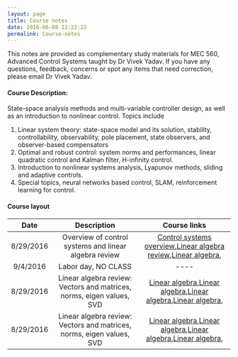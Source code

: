 ```yaml
---
layout: page
title: Course notes
date: 2016-06-08 22:22:22
permalink: Course-notes
---
```


This notes are provided as complementary study materials for MEC 560, Advanced Control Systems taught by Dr Vivek Yadav. If you have any questions, feedback, concerns or spot any items that need correction, please email Dr Vivek Yadav.

#### Course Description: 
State-space analysis methods and multi-variable controller design, as well as an introduction to nonlinear control. Topics include

1. Linear system theory: state-space model and its solution, stability, controllability, observability, pole placement, state observers, and observer-based compensators
2. Optimal and robust control: system norms and performances, linear quadratic control and Kalman filter, H-infinity control.
3. Introduction to nonlinear systems analysis, Lyapunov methods, sliding and adaptive controls.
4. Special topics, neural networks based control, SLAM, reinforcement learning for control. 

#### Course layout

| Date     | Description | Course links |
| :----------: | :--------------------------------------: | :--------: | 
|       8/29/2016    |    Overview of control systems and linear algebra review | [Control systems overview](2016/08/29/Control_Systems_Overview/),[Linear algebra review](2016/08/29/LinAlg_Review_Mbook/),[Linear algebra](2016/08/29/Least_SQ_Fitting/),                 | 
|        9/4/2016   |  Labor day, NO CLASS                      |    ----           |
|       8/29/2016    |    Linear algebra review: Vectors and matrices, norms, eigen values, SVD  | [Linear algebra](google.com),[Linear algebra](google.com),[Linear algebra](google.com),[Linear algebra](google.com),                 | 
|      8/29/2016    |    Linear algebra review: Vectors and matrices, norms, eigen values, SVD  | [Linear algebra](google.com),[Linear algebra](google.com),[Linear algebra](google.com),[Linear algebra](google.com),                 | 




